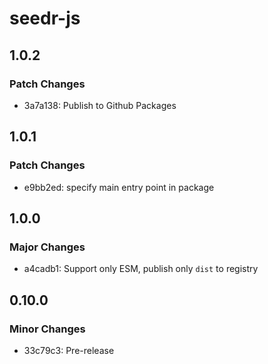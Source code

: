 # seedr-js

## 1.0.2

### Patch Changes

- 3a7a138: Publish to Github Packages

## 1.0.1

### Patch Changes

- e9bb2ed: specify main entry point in package

## 1.0.0

### Major Changes

- a4cadb1: Support only ESM, publish only `dist` to registry

## 0.10.0

### Minor Changes

- 33c79c3: Pre-release
